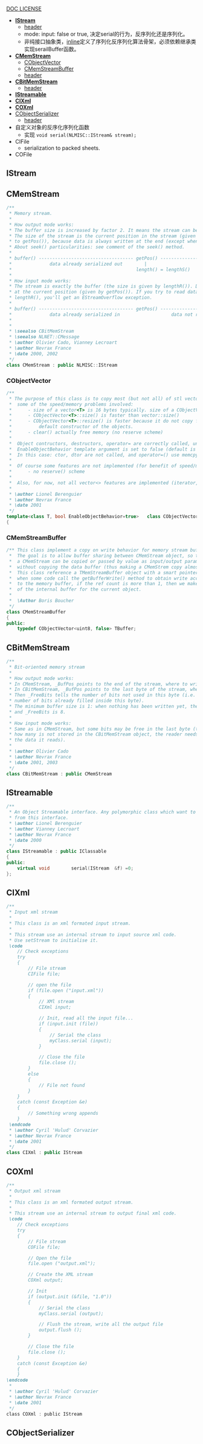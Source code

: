 [DOC LICENSE](https://github.com/bbqz007/zhelper-ryzom-server/blob/master/LICENSE)
* [**IStream**](#IStream)
	- [header](https://github.com/ryzom/ryzomcore/blob/ryzomclassic-develop/nel/include/nel/misc/stream.h)
	- mode: input: false or true, 决定serial的行为，反序列化还是序列化。
	- 非纯接口抽象类，[inline](https://github.com/ryzom/ryzomcore/blob/ryzomclassic-develop/nel/include/nel/misc/stream_inline.h)定义了序列化反序列化算法骨架，必须依赖继承类实现serailBuffer函数。
* [**CMemStream**](#CMemStream)
    - [CObjectVector](#CObjectVector)
    - [CMemStreamBuffer](#CMemStreamBuffer)
    - [header](https://github.com/ryzom/ryzomcore/blob/ryzomclassic-develop/nel/include/nel/misc/mem_stream.h)
* [**CBitMemStream**](#CBitMemStream)
	- [header](https://github.com/ryzom/ryzomcore/blob/ryzomclassic-develop/nel/include/nel/misc/bit_mem_stream.h)
* [**IStreamable**](#IStreamable)
* [**CIXml**](#CIXml)
* [**COXml**](#COXml)
* [CObjectSerializer](#CObjectSerializer)
	- [header](https://github.com/ryzom/ryzomcore/blob/ryzomclassic-develop/ryzom/common/src/game_share/object.h)
* 自定义对象的反序化序列化函数
	- 实现 ```void serial(NLMISC::IStream& stream);```
* CIFile
	- serialization to packed sheets.
* COFile

## IStream
## CMemStream
```c++
/**
 * Memory stream.
 *
 * How output mode works:
 * The buffer size is increased by factor 2. It means the stream can be smaller than the buffer size.
 * The size of the stream is the current position in the stream (given by lengthS() which is equal
 * to getPos()), because data is always written at the end (except when using poke()).
 * About seek() particularities: see comment of the seek() method.
 *
 * buffer() ----------------------------------- getPos() ---------------- size()
 *              data already serialized out        |
 *                                              length() = lengthS()
 *
 * How input mode works:
 * The stream is exactly the buffer (the size is given by lengthR()). Data is read inside the stream,
 * at the current position (given by getPos()). If you try to read data while getPos() is equal to
 * lengthR(), you'll get an EStreamOverflow exception.
 *
 * buffer() ----------------------------------- getPos() ------------------------- size()
 *              data already serialized in                   data not read yet      |
 *                                                                               length() = lengthR()
 *
 * \seealso CBitMemStream
 * \seealso NLNET::CMessage
 * \author Olivier Cado, Vianney Lecroart
 * \author Nevrax France
 * \date 2000, 2002
 */
class CMemStream : public NLMISC::IStream
```
### CObjectVector
```c++
/**
 * The purpose of this class is to copy most (but not all) of stl vector<> features, without
 *	some of the speed/memory problems involved:
 *		- size of a vector<T> is 16 bytes typically. size of a CObjectVector is 8 bytes (only a ptr and a size).
 *		- CObjectVector<T>::size() is faster than vector::size()
 *		- CObjectVector<T>::resize() is faster because it do not copy from a default value, it just call the
 *			default constructor of the objects.
 *		- clear() actually free memory (no reserve scheme)
 *
 *	Object contructors, destructors, operator= are correctly called, unless
 *	EnableObjectBehavior template argument is set to false (default is true)
 *	In this case: ctor, dtor are not called, and operator=() use memcpy.
 *
 *	Of course some features are not implemented (for benefit of speed/memory):
 *		- no reserve() scheme
 *
 *	Also, for now, not all vector<> features are implemented (iterator, erase etc...).
 *
 * \author Lionel Berenguier
 * \author Nevrax France
 * \date 2001
 */
template<class T, bool EnableObjectBehavior=true>	class CObjectVector
{
```
### CMemStreamBuffer
```c++
/** This class implement a copy on write behavior for memory stream buffer.
 *	The goal is to allow buffer sharing between CMemStream object, so that
 *	a CMemStream can be copied or passed by value as input/output parameter
 *	without copying the data buffer (thus making a CMemStrem copy almost free).
 *	This class reference a TMemStreamBuffer object with a smart pointer,
 *	when some code call the getBufferWrite() method to obtain write access
 *	to the memory buffer, if the ref count is more than 1, then we make a copy
 *	of the internal buffer for the current object.
 *
 *	\Author Boris Boucher
 */
class CMemStreamBuffer
{
public:
	typedef CObjectVector<uint8, false>	TBuffer;
```
## CBitMemStream
```c++
/**
 * Bit-oriented memory stream
 *
 * How output mode works:
 * In CMemStream, _BufPos points to the end of the stream, where to write new data.
 * In CBitMemStream, _BufPos points to the last byte of the stream, where to write new data.
 * Then _FreeBits tells the number of bits not used in this byte (i.e. (8-_FreeBits) is the
 * number of bits already filled inside this byte).
 * The minimum buffer size is 1: when nothing has been written yet, the position is at beginning
 * and _FreeBits is 8.
 *
 * How input mode works:
 * Same as in CMemStream, but some bits may be free in the last byte (the information about
 * how many is not stored in the CBitMemStream object, the reader needs to know the format of
 * the data it reads).
 *
 * \author Olivier Cado
 * \author Nevrax France
 * \date 2001, 2003
 */
class CBitMemStream : public CMemStream
```
## IStreamable
```c++
/**
 * An Object Streamable interface. Any polymorphic class which want to use serial() in a polymorphic way, must derive
 * from this interface.
 * \author Lionel Berenguier
 * \author Vianney Lecroart
 * \author Nevrax France
 * \date 2000
 */
class IStreamable : public IClassable
{
public:
	virtual void		serial(IStream	&f) =0;
};
```
## CIXml
```c++
/**
 * Input xml stream
 *
 * This class is an xml formated input stream.
 *
 * This stream use an internal stream to input source xml code.
 * Use setStream to initialise it.
 \code
	// Check exceptions
	try
	{
		// File stream
		CIFile file;

		// open the file
		if (file.open ("input.xml"))
		{
			// XMl stream
			CIXml input;

			// Init, read all the input file...
			if (input.init (file))
			{
				// Serial the class
				myClass.serial (input);
			}

			// Close the file
			file.close ();
		}
		else
		{
			// File not found
		}
	}
	catch (const Exception &e)
	{
		// Something wrong appends
	}
 \endcode
 * \author Cyril 'Hulud' Corvazier
 * \author Nevrax France
 * \date 2001
 */
class CIXml : public IStream
```
## COXml
```c
/**
 * Output xml stream
 *
 * This class is an xml formated output stream.
 *
 * This stream use an internal stream to output final xml code.
 \code
	// Check exceptions
	try
	{
		// File stream
		COFile file;

		// Open the file
		file.open ("output.xml");

		// Create the XML stream
		COXml output;

		// Init
		if (output.init (&file, "1.0"))
		{
			// Serial the class
			myClass.serial (output);

			// Flush the stream, write all the output file
			output.flush ();
		}

		// Close the file
		file.close ();
	}
 	catch (const Exception &e)
	{
	}
\endcode
 *
 * \author Cyril 'Hulud' Corvazier
 * \author Nevrax France
 * \date 2001
 */
class COXml : public IStream
```
## CObjectSerializer
```c

```
